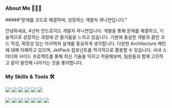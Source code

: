### About Me 👩🏻‍💻

#####“문제를 코드로 해결하며, 성장하는 개발자 곽나연입니다.”

안녕하세요, 4년차 안드로이드 개발자 곽나연입니다.
개발을 통해 문제를 해결하고, 기술적으로 성장하는 과정에 큰 즐거움을 느끼고 있습니다.
기본에 충실한 개발과 클린 코드 작성, 확장성 있는 아키텍처 설계를 중요하게 생각합니다.
다양한 Architecture 패턴에 대해 이해하고 있으며, JetPack 컴포넌트를 적극적으로 활용할 수 있습니다.
사내 스터디와 사이드 프로젝트를 통해 최신 기술을 익히고 적용해보며, 팀원들과 함께 고민하고 같이 발전해 나아가는 것을 좋아합니다.


  
### My Skills & Tools 🛠
<img src="https://img.shields.io/badge/Android-3DDC84?style=flat-square&logo=Android&logoColor=white"/></a>
<img src="https://img.shields.io/badge/Kotlin-7F52FF?style=flat-square&logo=Kotlin&logoColor=white"/></a>
<img src="https://img.shields.io/badge/Java-007396?style=flat-square&logo=Java&logoColor=white"/></a>
<img src="https://img.shields.io/badge/Jetpack Compose-4285F4?style=flat-square&logo=jetpackcompose&logoColor=white"/></a>
<img src="https://img.shields.io/badge/Flutter-02569B?style=flat-square&logo=Flutter&logoColor=white"/></a>
<img src="https://img.shields.io/badge/Dart-0175C2?style=flat-square&logo=dart&logoColor=white"/></a>

<img src="https://img.shields.io/badge/Android Studio-3DDC84?style=flat-square&logo=Android Studio&logoColor=white"/></a>
<img src="https://img.shields.io/badge/Visual Studio Code-007ACC?style=flat-square&logo=Visual Studio Code&logoColor=white"/></a>
<img src="https://img.shields.io/badge/Github-181717?style=flat-square&logo=github&logoColor=white"/></a>
<img src="https://img.shields.io/badge/Subversion-809CC9?style=flat-square&logo=subversion&logoColor=white"/></a>
<img src="https://img.shields.io/badge/Xcode-147EFB?style=flat-square&logo=Xcode&logoColor=white"/></a>
<img src="https://img.shields.io/badge/Firebase-FFCA28?style=flat-square&logo=Firebase&logoColor=white"/></a>
<img src="https://img.shields.io/badge/Postman-FF6C37?style=flat-square&logo=Postman&logoColor=white"/></a>
